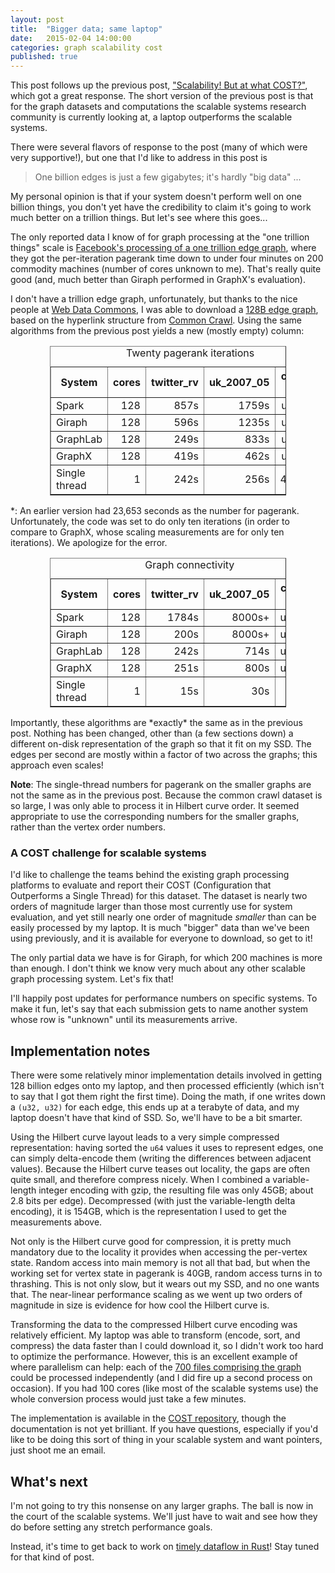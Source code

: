 ```yaml
---
layout: post
title:  "Bigger data; same laptop"
date:   2015-02-04 14:00:00
categories: graph scalability cost
published: true
---
```


This post follows up the previous post, ["Scalability! But at what COST?"](http://www.frankmcsherry.org/graph/scalability/cost/2015/01/15/COST.html), which got a great response. The short version of the previous post is that for the graph datasets and computations the scalable systems research community is currently looking at, a laptop outperforms the scalable systems.

There were several flavors of response to the post (many of which were very supportive!), but one that I'd like to address in this post is

> One billion edges is just a few gigabytes; it's hardly "big data" ...

My personal opinion is that if your system doesn't perform well on one billion things, you don't yet have the credibility to claim it's going to work much better on a trillion things. But let's see where this goes...

The only reported data I know of for graph processing at the "one trillion things" scale is [Facebook's processing of a one trillion edge graph](https://www.facebook.com/notes/facebook-engineering/scaling-apache-giraph-to-a-trillion-edges/10151617006153920), where they got the per-iteration pagerank time down to under four minutes on 200 commodity machines (number of cores unknown to me). That's really quite good (and, much better than Giraph performed in GraphX's evaluation).

I don't have a trillion edge graph, unfortunately, but thanks to the nice people at [Web Data Commons](http://webdatacommons.org), I was able to download a [128B edge graph](http://webdatacommons.org/hyperlinkgraph/index.html), based on the hyperlink structure from [Common Crawl](http://commoncrawl.org). Using the same algorithms from the previous post yields a new (mostly empty) column:

<center>
<table border="1" style="width:75%">
<tr> <th>System</th> <th>cores</th> <th>twitter_rv</th> <th>uk_2007_05</th><th>common crawl</th></tr>
<tr> <td>Spark</td> <td align="right">128</td> <td align="right">857s</td> <td align="right">1759s</td><td align="right">unknown</td></tr>
<tr> <td>Giraph</td> <td align="right">128</td> <td align="right">596s</td> <td align="right">1235s</td><td align="right">unknown</td></tr>
<tr> <td>GraphLab</td> <td align="right">128</td> <td align="right">249s</td> <td align="right">833s</td><td align="right">unknown</td></tr>
<tr> <td>GraphX</td> <td align="right">128</td> <td align="right">419s</td> <td align="right">462s</td><td align="right">unknown</td></tr>
<tr> <td>Single thread</td> <td align="right">1</td> <td align="right">242s</td><td align="right">256s</td><td align = "right">46600s*</td></tr>
<caption>Twenty pagerank iterations</caption>
</table>
</center>

<p></p>

*: An earlier version had 23,653 seconds as the number for pagerank. Unfortunately, the code was set to do only ten iterations (in order to compare to GraphX, whose scaling measurements are for only ten iterations). We apologize for the error.

<center>
<table border="1" style="width:75%">
<tr> <th>System</th> <th>cores</th> <th>twitter_rv</th> <th>uk_2007_05</th><th>common crawl</th></tr>
<tr> <td>Spark</td> <td align="right">128</td> <td align="right">1784s</td> <td align="right">8000s+</td><td align="right">unknown</td></tr>
<tr> <td>Giraph</td> <td align="right">128</td> <td align="right">200s</td> <td align="right">8000s+</td><td align="right">unknown</td></tr>
<tr> <td>GraphLab</td> <td align="right">128</td> <td align="right">242s</td> <td align="right">714s</td><td align="right">unknown</td></tr>
<tr> <td>GraphX</td> <td align="right">128</td> <td align="right">251s</td> <td align="right">800s</td><td align="right">unknown</td></tr>
<tr> <td>Single thread</td> <td align="right">1</td> <td align="right">15s</td><td align="right">30s</td><td align = "right">1700s</td></tr>
<caption>Graph connectivity</caption>
</table>
</center>

<p></p>
Importantly, these algorithms are *exactly* the same as in the previous post. Nothing has been changed, other than (a few sections down) a different on-disk representation of the graph so that it fit on my SSD. The edges per second are mostly within a factor of two across the graphs; this approach even scales!


<b>Note</b>: The single-thread numbers for pagerank on the smaller graphs are not the same as in the previous post. Because the common crawl dataset is so large, I was only able to process it in Hilbert curve order. It seemed appropriate to use the corresponding numbers for the smaller graphs, rather than the vertex order numbers.

### A COST challenge for scalable systems

I'd like to challenge the teams behind the existing graph processing platforms to evaluate and report their COST (Configuration that Outperforms a Single Thread) for this dataset. The dataset is nearly two orders of magnitude larger than those most currently use for system evaluation, and yet still nearly one order of magnitude *smaller* than can be easily processed by my laptop. It is much "bigger" data than we've been using previously, and it is available for everyone to download, so get to it!

The only partial data we have is for Giraph, for which 200 machines is more than enough.
I don't think we know very much about any other scalable graph processing system. Let's fix that!

I'll happily post updates for performance numbers on specific systems. To make it fun, let's say that each submission gets to name another system whose row is "unknown" until its measurements arrive.

## Implementation notes

There were some relatively minor implementation details involved in getting 128 billion edges onto my laptop, and then processed efficiently (which isn't to say that I got them right the first time). Doing the math, if one writes down a `(u32, u32)` for each edge, this ends up at a terabyte of data, and my laptop doesn't have that kind of SSD. So, we'll have to be a bit smarter.

Using the Hilbert curve layout leads to a very simple compressed representation: having sorted the `u64` values it uses to represent edges, one can simply delta-encode them (writing the differences between adjacent values). Because the Hilbert curve teases out locality, the gaps are often quite small, and therefore compress nicely. When I combined a variable-length integer encoding with gzip, the resulting file was only 45GB; about 2.8 bits per edge). Decompressed (with just the variable-length delta encoding), it is 154GB, which is the representation I used to get the measurements above.

Not only is the Hilbert curve good for compression, it is pretty much mandatory due to the locality it provides when accessing the per-vertex state. Random access into main memory is not all that bad, but when the working set for vertex state in pagerank is 40GB, random access turns in to thrashing. This is not only slow, but it wears out my SSD, and no one wants that. The near-linear performance scaling as we went up two orders of magnitude in size is evidence for how cool the Hilbert curve is.

Transforming the data to the compressed Hilbert curve encoding was relatively efficient. My laptop was able to transform (encode, sort, and compress) the data faster than I could download it, so I didn't work too hard to optimize the performance. However, this is an excellent example of where parallelism can help: each of the [700 files comprising the graph](http://webdatacommons.org/hyperlinkgraph/2012-08/data/arc.list.txt) could be processed independently (and I did fire up a second process on occasion). If you had 100 cores (like most of the scalable systems use) the whole conversion process would just take a few minutes.

The implementation is available in the [COST repository](https://github.com/frankmcsherry/COST), though the documentation is not yet brilliant. If you have questions, especially if you'd like to be doing this sort of thing in your scalable system and want pointers, just shoot me an email.

## What's next

I'm not going to try this nonsense on any larger graphs. The ball is now in the court of the scalable systems. We'll just have to wait and see how they do before setting any stretch performance goals.

Instead, it's time to get back to work on [timely dataflow in Rust](https://github.com/frankmcsherry/timely-dataflow)! Stay tuned for that kind of post.
